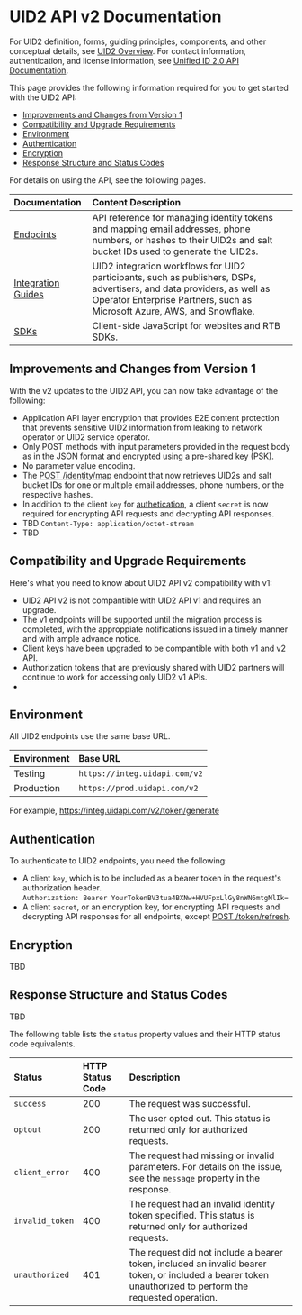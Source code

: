# UID2 API v2 Documentation

For UID2 definition, forms, guiding principles, components, and other conceptual details, see [UID2 Overview](../../README.md). For contact information, authentication, and license information, see [Unified ID 2.0 API Documentation](../README.md).

This page provides the following information required for you to get started with the UID2 API:

* [Improvements and Changes from Version 1](#improvements-and-changes-from-version-1)
* [Compatibility and Upgrade Requirements](#compatibility-and-upgrade-requirements)
* [Environment](#environment)
* [Authentication](#authentication)
* [Encryption](#encryption)
* [Response Structure and Status Codes](#response-structure-and-status-codes)

For details on using the API, see the following pages.

| Documentation | Content Description |
| :--- | :--- |
| [Endpoints](./endpoints/README.md) | API reference for managing identity tokens and mapping email addresses, phone numbers, or hashes to their UID2s and salt bucket IDs used to generate the UID2s. |
| [Integration Guides](./guides/README.md) | UID2 integration workflows for UID2 participants, such as publishers, DSPs, advertisers, and data providers, as well as Operator Enterprise Partners, such as Microsoft Azure, AWS, and Snowflake. |
| [SDKs](./sdks/README.md) | Client-side JavaScript for websites and RTB SDKs. | 


## Improvements and Changes from Version 1

With the v2 updates to the UID2 API, you can now take advantage of the following:

- Application API layer encryption that provides E2E content protection that prevents sensitive UID2 information from leaking to network operator or UID2 service operator.
- Only POST methods with input parameters provided in the request body as in the JSON format and encrypted using a pre-shared key (PSK).
- No parameter value encoding.
- The [POST /identity/map](./endpoints/post-identity-map.md) endpoint that now retrieves UID2s and salt bucket IDs for one or multiple email addresses, phone numbers, or the respective hashes. 
- In addition to the client `key` for [authetication](#authentication), a client `secret` is now required for encrypting API requests and decrypting API responses.
- TBD `Content-Type: application/octet-stream` 
- TBD

## Compatibility and Upgrade Requirements

Here's what you need to know about UID2 API v2 compatibility with v1:

- UID2 API v2 is not compantible with UID2 API v1 and requires an upgrade.
- The v1 endpoints will be supported until the migration process is completed, with the approppiate notifications issued in a timely manner and with ample advance notice.
- Client keys have been upgraded to be compantible with both v1 and v2 API.
- Authorization tokens that are previously shared with UID2 partners will continue to work for accessing only UID2 v1 APIs.
- 

## Environment 

All UID2 endpoints use the same base URL.

| Environment | Base URL |
| :--- | :--- |
| Testing | ```https://integ.uidapi.com/v2``` |
| Production | ```https://prod.uidapi.com/v2``` |

For example, https://integ.uidapi.com/v2/token/generate

## Authentication

To authenticate to UID2 endpoints, you need the following:

- A client `key`, which is to be included as a bearer token in the request's authorization header. 
  <br/>```Authorization: Bearer YourTokenBV3tua4BXNw+HVUFpxLlGy8nWN6mtgMlIk=```
- A client `secret`, or an encryption key, for encrypting API requests and decrypting API responses for all endpoints, except [POST /token/refresh](./endpoints/post-token-refresh.md).  


## Encryption

TBD


## Response Structure and Status Codes


TBD

The following table lists the `status` property values and their HTTP status code equivalents.

| Status | HTTP Status Code | Description |
| :--- | :--- | :--- |
| `success` | 200 | The request was successful.|
| `optout` | 200 | The user opted out. This status is returned only for authorized requests. |
| `client_error` | 400 | The request had missing or invalid parameters. For details on the issue, see the `message` property in the response.|
| `invalid_token` | 400 | The request had an invalid identity token specified. This status is returned only for authorized requests. |
| `unauthorized` | 401 | The request did not include a bearer token, included an invalid bearer token, or included a bearer token unauthorized to perform the requested operation. |



